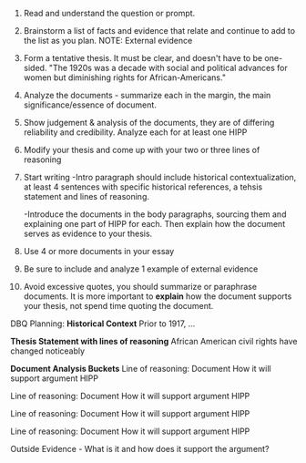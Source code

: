 1. Read and understand the question or prompt.
2. Brainstorm a list of facts and evidence that relate and continue to add to the list as you plan. NOTE: External evidence
3. Form a tentative thesis. It must be clear, and doesn't have to be one-sided. "The 1920s was a decade with social and political advances for women but diminishing rights for African-Americans."
4. Analyze the documents - summarize each in the margin, the main significance/essence of document.
5. Show judgement & analysis of the documents, they are of differing reliability and credibility. Analyze each for at least one HIPP
6. Modify your thesis and come up with your two or three lines of reasoning
7. Start writing
   -Intro paragraph should include historical contextualization, at least 4 sentences with specific historical references, a tehsis statement and lines of reasoning.
   
   -Introduce the documents in the body paragraphs, sourcing them and explaining one part of HIPP for each. Then explain how the document serves as evidence to your thesis.
8. Use 4 or more documents in your essay
9. Be sure to include and analyze 1 example of external evidence
10. Avoid excessive quotes, you should summarize or paraphrase documents. It is more important to **explain** how the document supports your thesis, not spend time quoting the document.

DBQ Planning:
**Historical Context**
Prior to 1917, ...

**Thesis Statement with lines of reasoning**
African American civil rights have changed noticeably

**Document Analysis Buckets**
Line of reasoning:
Document  How it will support argument   HIPP

Line of reasoning:
Document  How it will support argument   HIPP

Line of reasoning:
Document  How it will support argument   HIPP

Line of reasoning:
Document  How it will support argument   HIPP

Outside Evidence - What is it and how does it support the argument?